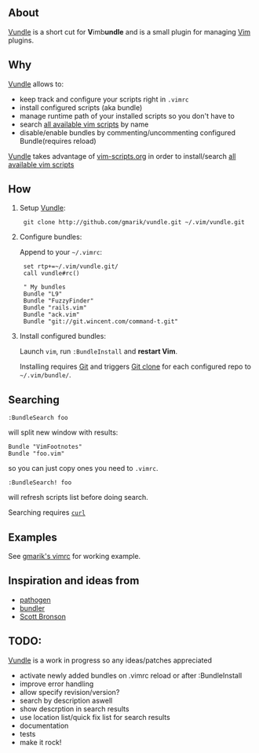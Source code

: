 ## About

[Vundle] is a short cut for **V**imb**undle** and is a small plugin for managing [Vim] plugins.

## Why
[Vundle] allows to:

- keep track and configure your scripts right in <code>.vimrc</code> 
- install configured scripts (aka bundle) 
- manage runtime path of your installed scripts so you don't have to
- search [all available vim scripts] by name
- disable/enable bundles by commenting/uncommenting configured Bundle(requires reload)

[Vundle] takes advantage of [vim-scripts.org](http://vim-scripts.org) 
in order to install/search [all available vim scripts]

## How

1. Setup [Vundle]:

        git clone http://github.com/gmarik/vundle.git ~/.vim/vundle.git

2. Configure bundles:

   Append to your <code>~/.vimrc</code>:

        set rtp+=~/.vim/vundle.git/ 
        call vundle#rc()

        " My bundles
        Bundle "L9"
        Bundle "FuzzyFinder"
        Bundle "rails.vim"
        Bundle "ack.vim"
        Bundle "git://git.wincent.com/command-t.git"

3. Install configured bundles:

   Launch <code>vim</code>, run <code>:BundleInstall</code> and **restart Vim**. 

   Installing requires [Git] and triggers [Git clone](http://gitref.org/creating/#clone) for each configured repo to <code>~/.vim/bundle/</code>.


## Searching

    :BundleSearch foo

will split new window with results:

    Bundle "VimFootnotes"
    Bundle "foo.vim"

so you can just copy ones you need to <code>.vimrc</code>.

    :BundleSearch! foo

will refresh scripts list before doing search.

Searching requires [<code>curl</code>](http://curl.haxx.se/)

## Examples   

   See [gmarik's vimrc](https://github.com/gmarik/vimfiles/blob/1f4f26d42f54443f1158e0009746a56b9a28b053/vimrc#L136) for working example.

## Inspiration and ideas from

* [pathogen]
* [bundler]
* [Scott Bronson](http://github.com/bronson)

## TODO:
[Vundle] is a work in progress so any ideas/patches appreciated

* activate newly added bundles on .vimrc reload or after :BundleInstall
* improve error handling
* allow specify revision/version?
* search by description aswell
* show descrption in search results
* use location list/quick fix list for search results
* documentation
* tests
* make it rock!

[Vundle]:http://github.com/gmarik/vundle
[Pathogen]:http://github.com/tpope/vim-pathogen/
[Bundler]:http://github.com/wycats/bundler/
[Vim]:http://vim.org
[Git]:http://git-scm.com
[all available vim scripts]:http://vim-scripts.org/scripts.html
